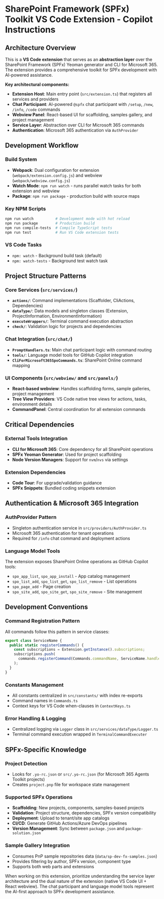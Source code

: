 # SharePoint Framework (SPFx) Toolkit VS Code Extension - Copilot Instructions

## Architecture Overview

This is a **VS Code extension** that serves as an **abstraction layer** over the SharePoint Framework (SPFx) Yeoman generator and CLI for Microsoft 365. The extension provides a comprehensive toolkit for SPFx development with AI-powered assistance.

**Key architectural components:**
- **Extension Host**: Main entry point (`src/extension.ts`) that registers all services and providers
- **Chat Participant**: AI-powered `@spfx` chat participant with `/setup`, `/new`, `/info`, `/code` commands
- **Webview Panel**: React-based UI for scaffolding, samples gallery, and project management
- **Service Layer**: Abstraction over CLI for Microsoft 365 commands
- **Authentication**: Microsoft 365 authentication via `AuthProvider`

## Development Workflow

### Build System
- **Webpack**: Dual configuration for extension (`webpack/extension.config.js`) and webview (`webpack/webview.config.js`)
- **Watch Mode**: `npm run watch` - runs parallel watch tasks for both extension and webview
- **Package**: `npm run package` - production build with source maps

### Key NPM Scripts
```bash
npm run watch          # Development mode with hot reload
npm run package        # Production build
npm run compile-tests  # Compile TypeScript tests
npm run test           # Run VS Code extension tests
```

### VS Code Tasks
- `npm: watch` - Background build task (default)
- `npm: watch-tests` - Background test watch task

## Project Structure Patterns

### Core Services (`src/services/`)
- **`actions/`**: Command implementations (Scaffolder, CliActions, Dependencies)
- **`dataType/`**: Data models and singleton classes (Extension, ProjectInformation, EnvironmentInformation)
- **`executeWrappers/`**: Terminal command execution abstraction
- **`check/`**: Validation logic for projects and dependencies

### Chat Integration (`src/chat/`)
- **`PromptHandlers.ts`**: Main chat participant logic with command routing
- **`tools/`**: Language model tools for GitHub Copilot integration
- **`CliForMicrosoft365SpoCommands.ts`**: SharePoint Online command mapping

### UI Components (`src/webview/` and `src/panels/`)
- **React-based webview**: Handles scaffolding forms, sample galleries, project management
- **Tree View Providers**: VS Code native tree views for actions, tasks, environment details
- **CommandPanel**: Central coordination for all extension commands

## Critical Dependencies

### External Tools Integration
- **CLI for Microsoft 365**: Core dependency for all SharePoint operations
- **SPFx Yeoman Generator**: Used for project scaffolding
- **Node Version Managers**: Support for `nvm`/`nvs` via settings

### Extension Dependencies
- **Code Tour**: For upgrade/validation guidance
- **SPFx Snippets**: Bundled coding snippets extension

## Authentication & Microsoft 365 Integration

### AuthProvider Pattern
- Singleton authentication service in `src/providers/AuthProvider.ts`
- Microsoft 365 authentication for tenant operations
- Required for `/info` chat command and deployment actions

### Language Model Tools
The extension exposes SharePoint Online operations as GitHub Copilot tools:
- `spo_app_list`, `spo_app_install` - App catalog management
- `spo_list_add`, `spo_list_get`, `spo_list_remove` - List operations
- `spo_page_add` - Page creation
- `spo_site_add`, `spo_site_get`, `spo_site_remove` - Site management

## Development Conventions

### Command Registration Pattern
All commands follow this pattern in service classes:
```typescript
export class ServiceName {
  public static registerCommands() {
    const subscriptions = Extension.getInstance().subscriptions;
    subscriptions.push(
      commands.registerCommand(Commands.commandName, ServiceName.handler)
    );
  }
}
```

### Constants Management
- All constants centralized in `src/constants/` with index re-exports
- Command names in `Commands.ts`
- Context keys for VS Code when-clauses in `ContextKeys.ts`

### Error Handling & Logging
- Centralized logging via `Logger` class in `src/services/dataType/Logger.ts`
- Terminal command execution wrapped in `TerminalCommandExecuter`

## SPFx-Specific Knowledge

### Project Detection
- Looks for `.yo-rc.json` or `src/.yo-rc.json` (for Microsoft 365 Agents Toolkit projects)
- Creates `project.pnp` file for workspace state management

### Supported SPFx Operations
- **Scaffolding**: New projects, components, samples-based projects
- **Validation**: Project structure, dependencies, SPFx version compatibility
- **Deployment**: Upload to tenant/site app catalogs
- **CI/CD**: Generate GitHub Actions/Azure DevOps pipelines
- **Version Management**: Sync between `package.json` and `package-solution.json`

### Sample Gallery Integration
- Consumes PnP sample repositories data (`data/sp-dev-fx-samples.json`)
- Provides filtering by author, SPFx version, component type
- Supports both web parts and extensions

When working on this extension, prioritize understanding the service layer architecture and the dual nature of the extension (native VS Code UI + React webview). The chat participant and language model tools represent the AI-first approach to SPFx development assistance.
